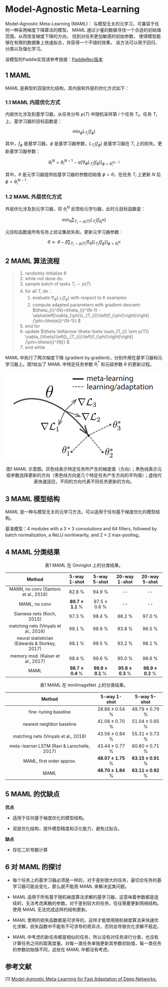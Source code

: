 # Model-Agnostic Meta-Learning

Model-Agnostic Meta-Learning (MAML)： 
与模型无关的元学习，可兼容于任何一种采用梯度下降算法的模型。
MAML 通过少量的数据寻找一个合适的初始值范围，从而改变梯度下降的方向，
找到对任务更加敏感的初始参数，
使得模型能够在有限的数据集上快速拟合，并获得一个不错的效果。
该方法可以用于回归、分类以及强化学习。

该模型的Paddle实现请参考链接：[PaddleRec版本](https://github.com/PaddlePaddle/PaddleRec/tree/master/models/multitask/maml)

## 1 MAML 

MAML 是典型的双层优化结构，其内层和外层的优化方式如下：

### 1.1 MAML 内层优化方式

内层优化涉及到基学习器，从任务分布 $p(T)$ 中随机采样第 $i$ 个任务 $T_{i}$。任务 $T_{i}$ 上，基学习器的目标函数是：

$$ 
\min _{\phi} L_{T_{i}}\left(f_{\phi}\right) 
$$

其中，$f_{\phi}$ 是基学习器，$\phi$ 是基学习器参数，$L_{T_{i}}\left(f_{\phi}\right)$ 是基学习器在 $T_{i}$ 上的损失。更新基学习器参数：

$$
\theta_{i}^{N}=\theta_{i}^{N-1}-\alpha\left[\nabla_{\phi}
L_{T_{i}}\left(f_{\phi}\right)\right]_{\phi=\theta_{i}^{N-1}} 
$$

其中，$\theta$ 是元学习器提供给基学习器的参数初始值 $\phi=\theta$，在任务 $T_{i}$ 上更新 $N$ 后 $\phi=\theta_{i}^{N-1}$.

### 1.2 MAML 外层优化方式

外层优化涉及到元学习器，将 $\theta_{i}^{N}$ 反馈给元学匀器，此时元目标函数是：

$$ 
\min _{\theta} \sum_{T_{i}\sim p(T)} L_{T_{i}}\left(f_{\theta_{i}^{N}}\right) 
$$

元目标函数是所有任务上验证集损失和。更新元学习器参数：

$$
\theta \leftarrow \theta-\beta \sum_{T_{i} \sim p(T)} \nabla_{\theta}\left[L_{T_{i}}\left(f_{\phi}\right)\right]_{\phi=\theta_{i}^{N}} 
$$

## 2 MAML 算法流程

>1. randomly initialize $\theta$
>2. while not done do:
>   1. sample batch of tasks $T_i \sim p(T)$
>   2. for all $T_i$ do：
>       1. evaluate $\nabla_{\phi}L_{T_{i}}\left(f_{\phi}\right)$ with respect to K examples
>       2. compute adapted parameters with gradient descent: $\theta_{i}^{N}=\theta_{i}^{N-1}   -\alpha\left[\nabla_{\phi}L_{T_{i}}\left(f_{\phi}\right)\right]_{\phi=\theta_{i}^{N-1}} $
>   3. end for
>   4. update $\theta \leftarrow \theta-\beta \sum_{T_{i} \sim p(T)} \nabla_{\theta}\left[L_{T_{i}}\left(f_{\phi}\right)\right]_{\phi=\theta_{i}^{N}} $
>3. end while

MAML 中执行了两次梯度下降 (gradient by gradient)，分别作用在基学习器和元学习器上。图1给出了 MAML 中特定任务参数 $\theta_{i}^{*}$ 和元级参数 $\theta$ 的更新过程。

![MAML Schematic Diagram](../../../images/meta_learning/optimization_based_meta_learning/MAML/MAMLSchematicDiagram.png)
<center>
图1	MAML 示意图。灰色线表示特定任务所产生的梯度值（方向）；黑色线表示元级参数选择更新的方向（黑色线方向是几个特定任务产生方向的平均值）；虚线代表快速适应，不同的方向代表不同任务更新的方向。
</center>


## 3 MAML 模型结构

MAML 是一种与模型无关的元学习方法，可以适用于任何基于梯度优化的模型结构。

基准模型：4 modules with a 3  $\times$ 3 convolutions and 64 filters, 
followed by batch normalization, 
a ReLU nonlinearity, 
and 2 $\times$ 2 max-pooling。


## 4 MAML 分类结果

<center>
表1	MAML 在 Omniglot 上的分类结果。
</center>

| Method | 5-way 1-shot | 5-way 5-shot | 20-way 1-shot | 20-way 5-shot |  
| :----: | :----: | :----: | :----: | :----: |
| MANN, no conv (Santoro et al., 2016) | 82.8 $\%$ | 94.9 $\%$ | -- | -- |
| MAML, no conv | **89.7 $\pm$ 1.1** $\%$ | 97.5 $\pm$ 0.6 $\%$ | -- | -- |
| Siamese nets (Koch, 2015) | 97.3 $\%$ | 98.4 $\%$ | 88.2 $\%$ | 97.0 $\%$ |
| matching nets (Vinyals et al., 2016) | 98.1 $\%$ | 98.9 $\%$ | 93.8 $\%$ | 98.5 $\%$ |
| neural statistician (Edwards & Storkey, 2017) | 98.1 $\%$ | 99.5 $\%$ | 93.2 $\%$ | 98.1 $\%$ |
| memory mod. (Kaiser et al., 2017) | 98.4 $\%$ | 99.6 $\%$ | 95.0 $\%$ | 98.6 $\%$ |
| MAML | **98.7 $\pm$ 0.4** $\%$ | **99.9 $\pm$ 0.1** $\%$ | **95.8 $\pm$ 0.3** $\%$ | **98.9 $\pm$ 0.2** $\%$ |

<center>
表1	MAML 在 miniImageNet 上的分类结果。
</center>

| Method | 5-way 1-shot | 5-way 5-shot |
| :----: | :----: | :----: |
| fine-tuning baseline | 28.86 $\pm$ 0.54 $\%$ | 49.79 $\pm$ 0.79 $\%$ |
| nearest neighbor baseline | 41.08 $\pm$ 0.70 $\%$ | 51.04 $\pm$ 0.65 $\%$ |
| matching nets (Vinyals et al., 2016) | 43.56 $\pm$ 0.84 $\%$ | 55.31 $\pm$ 0.73 $\%$ |
| meta-learner LSTM (Ravi & Larochelle, 2017) | 43.44 $\pm$ 0.77 $\%$ | 60.60 $\pm$ 0.71 $\%$ |
| MAML, first order approx. | **48.07 $\pm$ 1.75** $\%$ | **63.15 $\pm$ 0.91** $\%$ |
| MAML | **48.70 $\pm$ 1.84** $\%$ | **63.11 $\pm$ 0.92** $\%$ |


## 5 MAML 的优缺点

**优点**

- 适用于任何基于梯度优化的模型结构。

- 双层优化结构，提升模型精度和泛化能力，避免过拟合。

**缺点**

- 存在二阶导数计算


## 6 对 MAML 的探讨

- 每个任务上的基学习器必须是一样的，对于差别很大的任务，最切合任务的基学习器可能会变化，那么就不能用 MAML 来解决这类问题。

- MAML 适用于所有基于随机梯度算法求解的基学习器，这意味着参数都是连续的，无法考虑离散的参数。对于差别较大的任务，往往需要更新网络结构。使用 MAML 无法完成这样的结构更新。

- MAML 使用的损失函数都是可求导的，这样才能使用随机梯度算法来快速优化求解，损失函数中不能有不可求导的奇异点，否则会导致优化求解不稳定。

- MAML 中考虑的新任务都是相似的任务，所以没有对任务进行分类，也没有计算任务之间的距离度量。对每一类任务单独更新其参数初始值，每一类任务的参数初始值不同，这些在 MAML 中都没有考虑。


## 参考文献

[1] [Model-Agnostic Meta-Learning for Fast Adaptation of Deep Networks.](http://proceedings.mlr.press/v70/finn17a.html)





